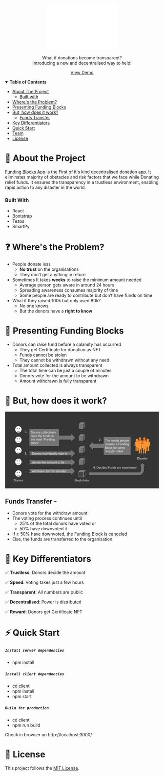 <p align="center" style="margin:'40px'">
    <img alt="Funding Blocks Logo" height="150" src="./demo/logo.svg">
</p>

<p align="center">
What if donations become transparent?<br/>Introducing a new and decentralised way to help!
</p>
<p align="center">
<a href="https://drive.google.com/file/d/1lMpHc-KcICcEPLRGvGOHur0i3ISGooy9/view?usp=sharing">View Demo</a>
</p>

<details open="open">
  <summary><b>Table of Contents</b></summary>
  <ul>
    <li>
      <a href="#about-the-project">About The Project</a>
      <ul><li><a href="#built-with">Built with</li></ul>
    </li>
    <li><a href="#wheres-the-problem">Where's the Problem?</a></li>
    <li><a href="#presenting-funding-blocks">Presenting Funding Blocks</a></li>
    <li>
      <a href="#how-it-works">But, how does it work?</a>
      <ul><li><a href="#funds-transfer">Funds Transfer</a></li></ul>
    </li>
    <li><a href="#key-differentiators">Key Differentiators</a></li>
    <li><a href="#quick-start">Quick Start</a></li>
    <li><a href="#team">Team</a></li>
    <li><a href="#license">License</a></li>
  </ul>
</details>

<a id=about-the-project></a>

# 🔎 About the Project

[Funding Blocks App](https://fundingblocks.ml/) is the First of it's kind decentralised donation app. It eliminates majority of obstacles and risk factors that we face while Donating relief funds.
It ensures the transparency in a trustless environment, enabling rapid action to any disaster in the world.

<a id=built-with></a>

### Built With

-   React
-   Bootstrap
-   Tezos
-   SmartPy

<a id=wheres-the-problem></a>

# ❓ Where's the Problem?

-   People donate less
    -   **No trust** on the organisations
    -   They don’t get anything in return
-   Sometimes It takes **weeks** to raise the minimum amount needed
    -   Average person gets aware in around 24 hours
    -   Spreading awareness consumes majority of time
    -   Some people are ready to contribute but don’t have funds on time
-   What if they raised 100k but only used 80k?
    -   No one knows
    -   But the donors have a **right to know**

<a id=presenting-funding-blocks></a>

# 🎁 Presenting Funding Blocks

-   Donors can raise fund before a calamity has occurred
    -   They get Certificate for donation as NFT
    -   Funds cannot be stolen
    -   They cannot be withdrawn without any need
-   Total amount collected is always transparent
    -   The total time can be just a couple of minutes
    -   Donors vote for the amount to be withdrawn
    -   Amount withdrawn is fully transparent

<a id=how-it-works></a>

# 🤔 But, how does it work?

<img src="./demo/Workflow.png" align="center" width="720px">

<a id=funds-transfer></a>

## Funds Transfer -

-   Donors vote for the withdraw amount
-   The voting process continues until
    -   25% of the total donors have voted or
    -   50% have downvoted it
-   If ≥ 50% have downvoted, the Funding Block is canceled
-   Else, the funds are transferred to the organisation.

<a id=key-differentiators></a>

# 🏁 Key Differentiators

✅ **Trustless**: Donors decide the amount

✅ **Speed**: Voting takes just a few hours

✅ **Transparent**: All numbers are public

✅ **Decentralised**: Power is distributed

✅ **Reward**: Donors get Certificate NFT

<a id=quick-start></a>

# ⚡️ Quick Start

##### `Install server dependencies`

-   npm install

##### `Install client dependencies`

-   cd client
-   npm install
-   npm start

##### `Build for production`

-   cd client
-   npm run build

Check in browser on http://localhost:3000/



# 📝 License

This project follows the [MIT License](LICENSE).
